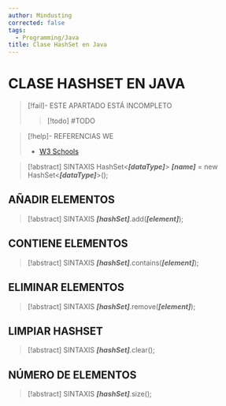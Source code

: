 ```yaml
---
author: Mindusting
corrected: false
tags:
  - Programming/Java
title: Clase HashSet en Java
---
```


# CLASE HASHSET EN JAVA

> [!fail]- ESTE APARTADO ESTÁ INCOMPLETO
> > [!todo] #TODO

> [!help]- REFERENCIAS WE
> - [W3 Schools](https://www.w3schools.com/java/java_hashset.asp)

> [!abstract] SINTAXIS
> HashSet<***\[dataType\]***> ***\[name\]*** = new HashSet<***\[dataType\]***>();

## AÑADIR ELEMENTOS

> [!abstract] SINTAXIS
> ***\[hashSet\]***.add(***\[element\]***);

## CONTIENE ELEMENTOS

> [!abstract] SINTAXIS
> ***\[hashSet\]***.contains(***\[element\]***);

## ELIMINAR ELEMENTOS

> [!abstract] SINTAXIS
> ***\[hashSet\]***.remove(***\[element\]***);

## LIMPIAR HASHSET

> [!abstract] SINTAXIS
> ***\[hashSet\]***.clear();

## NÚMERO DE ELEMENTOS

> [!abstract] SINTAXIS
> ***\[hashSet\]***.size();
